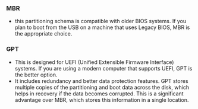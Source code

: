 ### MBR
- this partitioning schema is compatible with older BIOS systems. If you plan to boot from the USB on a machine that uses Legacy BIOS, MBR is the appropriate choice.
### GPT
- This is designed for UEFI (Unified Extensible Firmware Interface) systems. If you are using a modern computer that supports UEFI, GPT is the better option.
- It includes redundancy and better data protection features. GPT stores multiple copies of the partitioning and boot data across the disk, which helps in recovery if the data becomes corrupted. This is a significant advantage over MBR, which stores this information in a single location.
